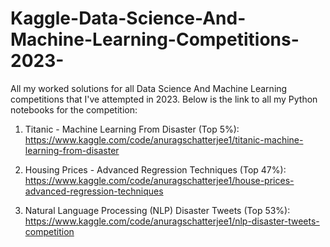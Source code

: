 # Kaggle-Data-Science-And-Machine-Learning-Competitions-2023-
All my worked solutions for all Data Science And Machine Learning competitions that I've attempted in 2023. Below is the link to all my Python notebooks for the competition:

1. Titanic - Machine Learning From Disaster (Top 5%): https://www.kaggle.com/code/anuragschatterjee1/titanic-machine-learning-from-disaster

2. Housing Prices - Advanced Regression Techniques (Top 47%): https://www.kaggle.com/code/anuragschatterjee1/house-prices-advanced-regression-techniques

3. Natural Language Processing (NLP) Disaster Tweets (Top 53%): https://www.kaggle.com/code/anuragschatterjee1/nlp-disaster-tweets-competition



